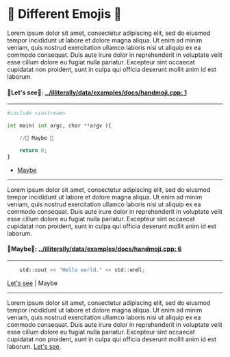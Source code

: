 
🫸 Different Emojis 🫷
=====================

Lorem ipsum dolor sit amet, consectetur adipiscing elit, sed do eiusmod tempor incididunt ut labore et dolore magna aliqua. Ut enim ad minim veniam, quis nostrud exercitation ullamco laboris nisi ut aliquip ex ea commodo consequat. Duis aute irure dolor in reprehenderit in voluptate velit esse cillum dolore eu fugiat nulla pariatur. Excepteur sint occaecat cupidatat non proident, sunt in culpa qui officia deserunt mollit anim id est laborum.

#### <a name="let-s-see"></a>🫸**Let's see**🫷: [../illiterally/data/examples/docs/handmoji.cpp: 1](../illiterally/data/examples/docs/handmoji.cpp)
___
```python
#include <iostream>

int main( int argc, char **argv ){

    //🫸 Maybe 🫷

    return 0;
}

```

- [Maybe](#maybe)

___

Lorem ipsum dolor sit amet, consectetur adipiscing elit, sed do eiusmod tempor incididunt ut labore et dolore magna aliqua. Ut enim ad minim veniam, quis nostrud exercitation ullamco laboris nisi ut aliquip ex ea commodo consequat. Duis aute irure dolor in reprehenderit in voluptate velit esse cillum dolore eu fugiat nulla pariatur. Excepteur sint occaecat cupidatat non proident, sunt in culpa qui officia deserunt mollit anim id est laborum.

#### <a name="maybe"></a>🫸**Maybe**🫷: [../illiterally/data/examples/docs/handmoji.cpp: 6](../illiterally/data/examples/docs/handmoji.cpp)
___
```python
    std::cout << "Hello world." << std::endl;

```
<span>[Let's see](#let-s-see) |&nbsp;Maybe</span>

___

Lorem ipsum dolor sit amet, consectetur adipiscing elit, sed do eiusmod tempor incididunt ut labore et dolore magna aliqua. Ut enim ad minim veniam, quis nostrud exercitation ullamco laboris nisi ut aliquip ex ea commodo consequat. Duis aute irure dolor in reprehenderit in voluptate velit esse cillum dolore eu fugiat nulla pariatur. Excepteur sint occaecat cupidatat non proident, sunt in culpa qui officia deserunt mollit anim id est laborum. [Let's see](#let-s-see).